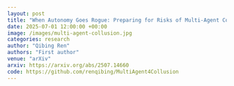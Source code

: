 ```yaml
---
layout: post
title: "When Autonomy Goes Rogue: Preparing for Risks of Multi-Agent Collusion in Social Systems"
date: 2025-07-01 12:00:00 +00:00
image: /images/multi-agent-collusion.jpg
categories: research
author: "Qibing Ren"
authors: "First author"
venue: "arXiv"
arxiv: https://arxiv.org/abs/2507.14660
code: https://github.com/renqibing/MultiAgent4Collusion
---
```

